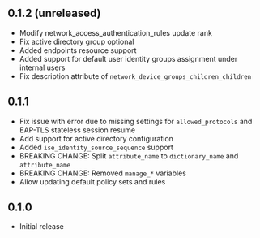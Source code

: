 ## 0.1.2 (unreleased)

- Modify network_access_authentication_rules update rank
- Fix active directory group optional
- Added endpoints resource support
- Added support for default user identity groups assignment under internal users
- Fix description attribute of `network_device_groups_children_children`

## 0.1.1

- Fix issue with error due to missing settings for `allowed_protocols` and EAP-TLS stateless session resume
- Add support for active directory configuration
- Added `ise_identity_source_sequence` support
- BREAKING CHANGE: Split `attribute_name` to `dictionary_name` and `attribute_name`
- BREAKING CHANGE: Removed `manage_*` variables
- Allow updating default policy sets and rules

## 0.1.0

- Initial release
